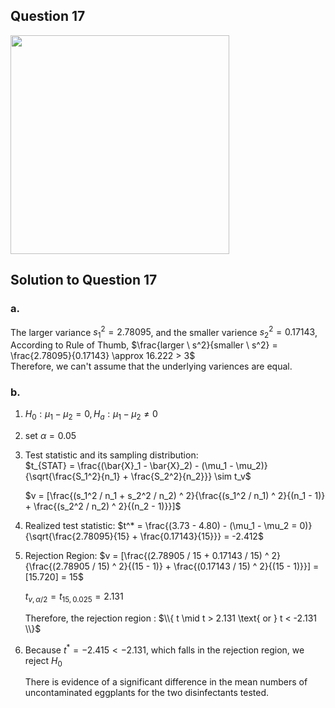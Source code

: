 ## Question 17
<img src = "https://github.com/user-attachments/assets/68a724dc-0625-4ada-9ef9-bfda70dad380" width = "350">

## Solution to Question 17

### a.
The larger variance $s_1^2 = 2.78095$, and the smaller varience $s_2^2 = 0.17143$,  
According to Rule of Thumb, $\frac{larger \  s^2}{smaller \ s^2} = \frac{2.78095}{0.17143} \approx 16.222 > 3$  
Therefore, we can't assume that the underlying variences are equal.  

### b.
1. $H_0 : \mu_1 - \mu_2 = 0, H_a : \mu_1 - \mu_2 \neq 0$  
   

2. set $\alpha = 0.05$  


3. Test statistic and its sampling distribution:  
   $t_{STAT} = \frac{(\bar{X}_1 - \bar{X}_2) - (\mu_1 - \mu_2)}{\sqrt{\frac{S_1^2}{n_1} + \frac{S_2^2}{n_2}}} \sim t_v$

   $v = [\frac{(s_1^2 / n_1 + s_2^2 / n_2) ^ 2}{\frac{(s_1^2 / n_1) ^ 2}{(n_1 - 1)} + \frac{(s_2^2 / n_2) ^ 2}{(n_2 - 1)}}]$
   

4. Realized test statistic:
   $t^* = \frac{(3.73 - 4.80) - (\mu_1 - \mu_2 = 0)}{\sqrt{\frac{2.78095}{15} + \frac{0.17143}{15}}} = -2.412$


5. Rejection Region:
   $v = [\frac{(2.78905 / 15 + 0.17143 / 15) ^ 2}{\frac{(2.78905 / 15) ^ 2}{(15 - 1)} + \frac{(0.17143 / 15) ^ 2}{(15 - 1)}}] = [15.720] = 15$

   $t_{v, \alpha / 2} = t_{15, 0.025} = 2.131$

   Therefore, the rejection region :
   $\\{ t \mid t > 2.131 \text{ or } t < -2.131 \\}$  
  
  
6. Because $t^* = -2.415 < -2.131$, which falls in the rejection region, we reject $H_0$

   There is evidence of a significant difference in the mean numbers of uncontaminated eggplants for the two disinfectants tested.

